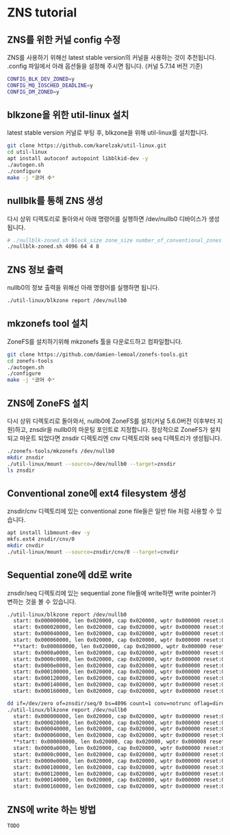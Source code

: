 # ZNS tutorial

## ZNS를 위한 커널 config 수정
ZNS를 사용하기 위해선 latest stable version의 커널을 사용하는 것이 추천됩니다.
.config 파일에서 아래 옵션들을 설정해 주시면 됩니다. (커널 5.7.14 버전 기준)
``` bash
CONFIG_BLK_DEV_ZONED=y
CONFIG_MQ_IOSCHED_DEADLINE=y
CONFIG_DM_ZONED=y
```

## blkzone을 위한 util-linux 설치
latest stable version 커널로 부팅 후, blkzone을 위해 util-linux를 설치합니다.
``` bash
git clone https://github.com/karelzak/util-linux.git
cd util-linux
apt install autoconf autopoint libblkid-dev -y
./autogen.sh
./configure
make -j *코어 수*
```

## nullblk를 통해 ZNS 생성
다시 상위 디렉토리로 돌아와서 아래 명령어를 실행하면 /dev/nullb0 디바이스가 생성됩니다.
``` bash
# ./nullblk-zoned.sh block_size zone_size number_of_conventional_zones number_of_sequential_zones
./nullblk-zoned.sh 4096 64 4 8
```

## ZNS 정보 출력
nullb0의 정보 출력을 위해선 아래 명령어를 실행하면 됩니다.
``` bash
./util-linux/blkzone report /dev/nullb0
```

## mkzonefs tool 설치
ZoneFS를 설치하기위해 mkzonefs 툴을 다운로드하고 컴파일합니다.
``` bash
git clone https://github.com/damien-lemoal/zonefs-tools.git
cd zonefs-tools
./autogen.sh
./configure
make -j *코어 수*
```

## ZNS에 ZoneFS 설치
다시 상위 디렉토리로 돌아와서,
nullb0에 ZoneFS를 설치(커널 5.6.0버전 이후부터 지원)하고, znsdir을 nullb0의 마운팅 포인트로 지정합니다.
정상적으로 ZoneFS가 설치되고 마운트 되었다면 znsdir 디렉토리엔 cnv 디렉토리와 seq 디렉토리가 생성됩니다.
``` bash
./zonefs-tools/mkzonefs /dev/nullb0
mkdir znsdir
./util-linux/mount --source=/dev/nullb0 --target=znsdir
ls znsdir
```

## Conventional zone에 ext4 filesystem 생성
znsdir/cnv 디렉토리에 있는 conventional zone file들은 일반 file 처럼 사용할 수 있습니다.
``` bash
apt install libmount-dev -y
mkfs.ext4 znsdir/cnv/0
mkdir cnvdir
./util-linux/mount --source=znsdir/cnv/0 --target=cnvdir
```

## Sequential zone에 dd로 write
znsdir/seq 디렉토리에 있는 sequential zone file들에 write하면 write pointer가 변하는 것을 볼 수 있습니다.
``` bash
./util-linux/blkzone report /dev/nullb0
  start: 0x000000000, len 0x020000, cap 0x020000, wptr 0x000000 reset:0 non-seq:0, zcond: 0(nw) [type: 1(CONVENTIONAL)]
  start: 0x000020000, len 0x020000, cap 0x020000, wptr 0x000000 reset:0 non-seq:0, zcond: 0(nw) [type: 1(CONVENTIONAL)]
  start: 0x000040000, len 0x020000, cap 0x020000, wptr 0x000000 reset:0 non-seq:0, zcond: 0(nw) [type: 1(CONVENTIONAL)]
  start: 0x000060000, len 0x020000, cap 0x020000, wptr 0x000000 reset:0 non-seq:0, zcond: 0(nw) [type: 1(CONVENTIONAL)]
  **start: 0x000080000, len 0x020000, cap 0x020000, wptr 0x000000 reset:0 non-seq:0, zcond: 1(em) [type: 2(SEQ_WRITE_REQUIRED)]**
  start: 0x0000a0000, len 0x020000, cap 0x020000, wptr 0x000000 reset:0 non-seq:0, zcond: 1(em) [type: 2(SEQ_WRITE_REQUIRED)]
  start: 0x0000c0000, len 0x020000, cap 0x020000, wptr 0x000000 reset:0 non-seq:0, zcond: 1(em) [type: 2(SEQ_WRITE_REQUIRED)]
  start: 0x0000e0000, len 0x020000, cap 0x020000, wptr 0x000000 reset:0 non-seq:0, zcond: 1(em) [type: 2(SEQ_WRITE_REQUIRED)]
  start: 0x000100000, len 0x020000, cap 0x020000, wptr 0x000000 reset:0 non-seq:0, zcond: 1(em) [type: 2(SEQ_WRITE_REQUIRED)]
  start: 0x000120000, len 0x020000, cap 0x020000, wptr 0x000000 reset:0 non-seq:0, zcond: 1(em) [type: 2(SEQ_WRITE_REQUIRED)]
  start: 0x000140000, len 0x020000, cap 0x020000, wptr 0x000000 reset:0 non-seq:0, zcond: 1(em) [type: 2(SEQ_WRITE_REQUIRED)]
  start: 0x000160000, len 0x020000, cap 0x020000, wptr 0x000000 reset:0 non-seq:0, zcond: 1(em) [type: 2(SEQ_WRITE_REQUIRED)]

dd if=/dev/zero of=znsdir/seq/0 bs=4096 count=1 conv=notrunc oflag=direct
./util-linux/blkzone report /dev/nullb0
  start: 0x000000000, len 0x020000, cap 0x020000, wptr 0x000000 reset:0 non-seq:0, zcond: 0(nw) [type: 1(CONVENTIONAL)]
  start: 0x000020000, len 0x020000, cap 0x020000, wptr 0x000000 reset:0 non-seq:0, zcond: 0(nw) [type: 1(CONVENTIONAL)]
  start: 0x000040000, len 0x020000, cap 0x020000, wptr 0x000000 reset:0 non-seq:0, zcond: 0(nw) [type: 1(CONVENTIONAL)]
  start: 0x000060000, len 0x020000, cap 0x020000, wptr 0x000000 reset:0 non-seq:0, zcond: 0(nw) [type: 1(CONVENTIONAL)]
  **start: 0x000080000, len 0x020000, cap 0x020000, wptr 0x000008 reset:0 non-seq:0, zcond: 2(oi) [type: 2(SEQ_WRITE_REQUIRED)]**
  start: 0x0000a0000, len 0x020000, cap 0x020000, wptr 0x000000 reset:0 non-seq:0, zcond: 1(em) [type: 2(SEQ_WRITE_REQUIRED)]
  start: 0x0000c0000, len 0x020000, cap 0x020000, wptr 0x000000 reset:0 non-seq:0, zcond: 1(em) [type: 2(SEQ_WRITE_REQUIRED)]
  start: 0x0000e0000, len 0x020000, cap 0x020000, wptr 0x000000 reset:0 non-seq:0, zcond: 1(em) [type: 2(SEQ_WRITE_REQUIRED)]
  start: 0x000100000, len 0x020000, cap 0x020000, wptr 0x000000 reset:0 non-seq:0, zcond: 1(em) [type: 2(SEQ_WRITE_REQUIRED)]
  start: 0x000120000, len 0x020000, cap 0x020000, wptr 0x000000 reset:0 non-seq:0, zcond: 1(em) [type: 2(SEQ_WRITE_REQUIRED)]
  start: 0x000140000, len 0x020000, cap 0x020000, wptr 0x000000 reset:0 non-seq:0, zcond: 1(em) [type: 2(SEQ_WRITE_REQUIRED)]
  start: 0x000160000, len 0x020000, cap 0x020000, wptr 0x000000 reset:0 non-seq:0, zcond: 1(em) [type: 2(SEQ_WRITE_REQUIRED)]
```

## ZNS에 write 하는 방법
``` bash
TODO
```
